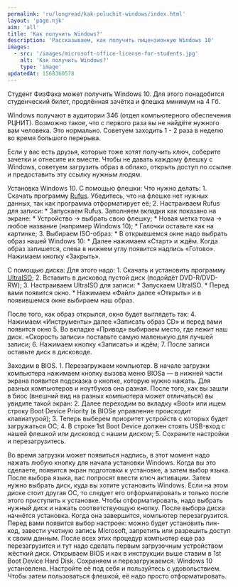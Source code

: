 ```yaml
---
permalink: 'ru/longread/kak-poluchit-windows/index.html'
layout: 'page.njk'
aim: 'all'
title: 'Как получить Windows?'
description: 'Рассказываем, как получить лицензионную Windows 10'
images:
  - src: '/images/microsoft-office-license-for-students.jpg'
    alt: 'Как получить Windows?'
    type: 'image'
updatedAt: 1568360578
---
```

Студент ФизФака может получить Windows 10. Для этого понадобится студенческий билет, продлённая зачётка и флешка минимум на 4 Гб.

Windows получают в аудитории 346 (отдел компьютерного обеспечения РЦНИТ). Возможно такое, что с первого раза вы не найдёте нужного вам человека. Это нормально. Советуем заходить 1 - 2 раза в неделю во время большого перерыва.

Если у вас есть друзья, которые тоже хотят получить ключ, соберите зачетки и отнесите их вместе. Чтобы не давать каждому флешку с Windows, советуем загрузить образ в облако, открыть доступ по ссылке и предоставить эту ссылку нужным людям.

Установка Windows 10. С помощью флешки: Что нужно делать: 1. Скачать программу [Rufus](https://goo.gl/oBiCjz). Убедитесь, что на флешке нет нужных данных, так как программа отформатирует её; 2. Настраиваем Rufus для записи: \* Запускаем Rufus. Заполняем вкладки как показано на экране: \* Устройство → выбрать свою флешку; \* Новая метка тома → любое название (например Windows 10); \* Галочки оставьте как на картинке; 3. Выбираем ISO-образ: \* В открывшемся окне надо выбрать образ нашей Windows 10: \* Далее нажимаем «Старт» и ждём. Когда образ запишется, слева в нижнем углу появится надпись «Готово». Нажимаем кнопку «Закрыть».

С помощью диска: Для этого надо: 1. Скачать и установить программу [UltraISO](https://goo.gl/mevRKk); 2. Вставить в дисковод пустой диск (подойдёт DVD-R/DVD-RW); 3. Настраиваем UltraISO для записи: \* Запускаем UltraISO. \* Перед вами появится окно. \* Нажимаем «Файл» далее «Открыть» и в появившемся окне выбираем наш образ.

После того, как образ открылся, окно будет выглядеть так: 4. Нажимаем «Инструменты» далее «Записать образ CD» и перед вами появится окно 5. Во вкладке «Привод» выбираем место, где лежит наш диск. «Скорость записи» поставьте самую маленькую для лучшей записи; 6. Нажимаем кнопку «Записать» и ждём; 7. После записи оставьте диск в дисководе.

Заходим в BIOS. 1. Перезагружаем компьютер. В начале загрузки компьютера нажимаем кнопку вызова меню BIOSа — в нижней части экрана появится подсказка о кнопке, которую нужно нажать. Для разных компьютеров и ноутбуков она разная. После того, как вы зашли в биос (внешний вид на разных компьютера может отличаться) вы увидите такой экран: 2. Далее переходим во вкладку «Boot» или ищем строку Boot Device Priority (в BIOSе управление происходит клавиатурой); 3. Теперь выберем приоритет устройств с которых будет загружаться ОС; 4. В строке 1st Boot Device должен стоять USB-вход с нашей флешкой или дисковод с нашим диском; 5. Сохраните настройки и перезагрузитесь.

Во время загрузки может появиться надпись, в этот момент надо нажать любую кнопку для начала установки Windows. Когда вы это сделаете, появится экран подготовки к установке, а затем выбор языка. После выбора языка, вас попросят ввести ключ активации. Затем нужно выбрать диск, куда вы хотите установить Windows. Если на этом диске стоит другая ОС, то следует его отформатировать и только после этого приступить к установке. Чтобы отформатировать, надо выбрать нужный диск и нажать соответствующую кнопку. После выбора диска начнётся установка. Когда она завершится, компьютер перезагрузится. Перед вами появится выбор настроек: можно будет установить пин-код, завести учетную запись Microsoft, запретить или разрешить доступ к своим данным. После всех этих процедур компьютер еще раз перезагрузится и тут надо сделать первым загрузочным устройством жёсткий диск. Открываем BIOS и как в инструкции выше ставим в 1st Boot Device Hard Disk. Сохраняем и перезагружаемся. Windows 10 установлена. Настройте её под себя и пользуйтесь с удовольствием. Чтобы затем пользоваться флешкой, её надо просто отформатировать.
